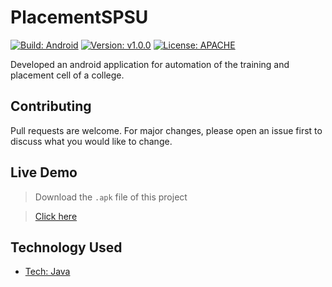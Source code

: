 # PlacementSPSU
[![Build: Android](https://img.shields.io/badge/Build-Android-green.svg)](https://drive.google.com/file/d/1lNZASP9nnZK6nApIJaujqYaKrA4Npfil/view?usp=sharing)
[![Version: v1.0.0](https://img.shields.io/badge/Version-v1.0.0-red.svg)](https://drive.google.com/file/d/1lNZASP9nnZK6nApIJaujqYaKrA4Npfil/view?usp=sharing)
[![License: APACHE](https://img.shields.io/badge/License-APACHE-yellow.svg)](https://choosealicense.com/licenses/apache-2.0/)

Developed an android application for automation of the training and placement cell of a college.

## Contributing
Pull requests are welcome. For major changes, please open an issue first to discuss what you would like to change.

## Live Demo
> Download the ```.apk``` file of this project

> [Click here](https://drive.google.com/file/d/1lNZASP9nnZK6nApIJaujqYaKrA4Npfil/view?usp=sharing)


## Technology Used
* [Tech: Java](https://img.shields.io/badge/Tech-Java-green.svg)
